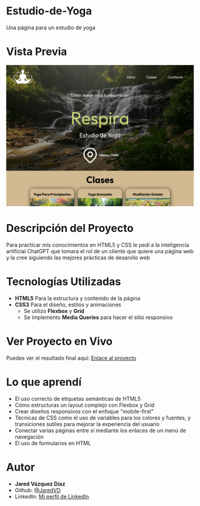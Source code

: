 # Estudio-de-Yoga

Una página para un estudio de yoga

# Vista Previa 

![Screenshot de la página principal](./img/screenshot.jpg)

# Descripción del Proyecto

Para practicar mis conocimientos en HTML5 y CSS le pedí a la inteligencia artificial ChatGPT que tomara el rol de un cliente que quiere una página web y la cree siguiendo las mejores prácticas de desarollo web

# Tecnologías Utilizadas

* **HTML5** Para la estructura y contenido de la página
* **CSS3** Para el diseño, estilos y animaciones
  * Se utilizo **Flexbox** y **Grid**
  * Se implemento **Media Queries** para hacer el sitio responsivo

# Ver Proyecto en Vivo

Puedes ver el resultado final aquí: [Enlace al proyecto](https://jaredvd.github.io/Estudio-de-Yoga/)

# Lo que aprendí

* El uso correcto de etiquetas semánticas de HTML5
* Cómo estructuras un layout complejo con Flexbox y Grid
* Crear diseños responsivos con el enfoque "mobile-first"
* Técnicas de CSS como el uso de variables para los colores y fuentes, y transiciones sutiles para mejorar la experiencia del usuario
* Conectar varias páginas entre sí mediante los enlaces de un menú de navegación
* El uso de formularios en HTML

# Autor 

* **Jared Vázquez Díaz**
* Github: [@JaredVD](https://github.com/JaredVD)
* LinkedIn: [Mi perfil de LinkedIn](https://www.linkedin.com/in/jared-v%C3%A1zquez-d%C3%ADaz/)
